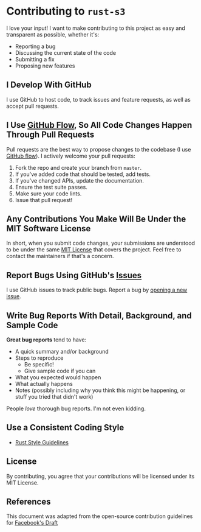 # Contributing to `rust-s3`
I love your input! I want to make contributing to this project as easy and transparent as possible, whether it's:

- Reporting a bug
- Discussing the current state of the code
- Submitting a fix
- Proposing new features

## I Develop With GitHub
I use GitHub to host code, to track issues and feature requests, as well as accept pull requests.

## I Use [GitHub Flow](https://guides.github.com/introduction/flow/index.html), So All Code Changes Happen Through Pull Requests
Pull requests are the best way to propose changes to the codebase (I use [GitHub flow](https://guides.github.com/introduction/flow/index.html)). I actively welcome your pull requests:

1. Fork the repo and create your branch from `master`.
2. If you've added code that should be tested, add tests.
3. If you've changed APIs, update the documentation.
4. Ensure the test suite passes.
5. Make sure your code lints.
6. Issue that pull request!

## Any Contributions You Make Will Be Under the MIT Software License
In short, when you submit code changes, your submissions are understood to be under the same [MIT License](https://choosealicense.com/licenses/mit/) that covers the project. Feel free to contact the maintainers if that's a concern.

## Report Bugs Using GitHub's [Issues](https://github.com/durch/rust-s3/issues)
I use GitHub issues to track public bugs. Report a bug by [opening a new issue](https://github.com/durch/rust-s3/issues/new).

## Write Bug Reports With Detail, Background, and Sample Code

**Great bug reports** tend to have:

- A quick summary and/or background
- Steps to reproduce
  - Be specific!
  - Give sample code if you can
- What you expected would happen
- What actually happens
- Notes (possibly including why you think this might be happening, or stuff you tried that didn't work)

People *love* thorough bug reports. I'm not even kidding.

## Use a Consistent Coding Style

+ [Rust Style Guidelines](https://doc.rust-lang.org/1.0.0/style/)

## License
By contributing, you agree that your contributions will be licensed under its MIT License.

## References
This document was adapted from the open-source contribution guidelines for [Facebook's Draft](https://github.com/facebook/draft-js/blob/master/CONTRIBUTING.md)

